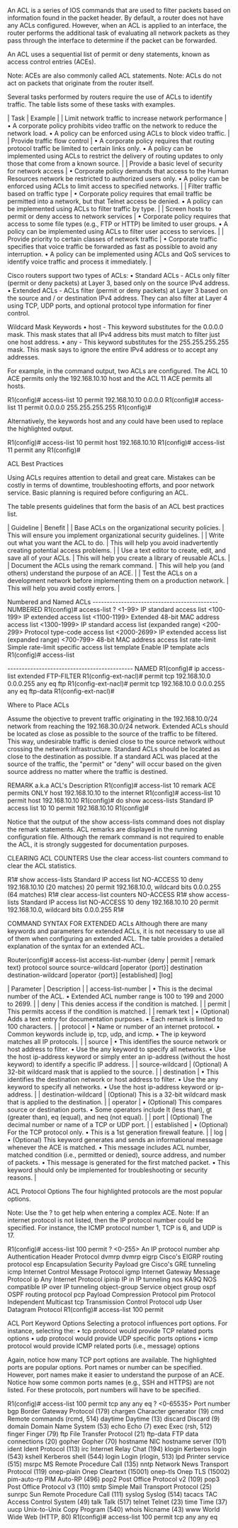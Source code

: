
An ACL is a series of IOS commands that are used to filter packets  based on information found in the packet header. By default, a router  does not have any ACLs configured. However, when an ACL is applied to an  interface, the router performs the additional task of evaluating all  network packets as they pass through the interface to determine if the  packet can be forwarded.

An ACL uses a sequential list of permit or deny statements, known as access control entries (ACEs).

Note: ACEs are also commonly called ACL statements.
Note: ACLs do not act on packets that originate from the router itself.




Several  tasks performed by routers require the use of ACLs to identify traffic.  The table lists some of these tasks with examples.


| Task | Example |
| Limit network traffic to increase network performance | • A corporate policy prohibits video traffic on the network to reduce the network load.
• A policy can be enforced using ACLs to block video traffic. |
| Provide traffic flow control | • A corporate policy requires that routing protocol traffic be limited to certain links only.
• A policy can be implemented using ACLs to restrict the delivery of routing updates to only those that come from a known source. |
| Provide a basic level of security for network access | • Corporate policy demands that access to the Human Resources network be restricted to authorized users only.
• A policy can be enforced using ACLs to limit access to specified networks. |
| Filter traffic based on traffic type | • Corporate policy requires that email traffic be permitted into a network, but that Telnet access be denied.
• A policy can be implemented using ACLs to filter traffic by type. |
| Screen hosts to permit or deny access to network services | • Corporate policy requires that access to some file types (e.g., FTP or HTTP) be limited to user groups.
• A policy can be implemented using ACLs to filter user access to services. |
| Provide priority to certain classes of network traffic | • Corporate traffic specifies that voice traffic be forwarded as fast as possible to avoid any interruption.
• A policy can be implemented using ACLs and QoS services to identify voice traffic and process it immediately. |



Cisco routers support two types of ACLs:
• Standard ACLs - ACLs only filter (permit or deny packets) at Layer 3, based only on the source IPv4 address.
• Extended ACLs - ACLs filter (permit or deny packets) at Layer 3 based on the source and / or destination IPv4 address. They can also filter at Layer 4 using TCP, UDP ports, and optional protocol type information for finer control.




Wildcard Mask Keywords
• host - This keyword substitutes for the 0.0.0.0 mask. This mask states that all IPv4 address bits must match to filter just one host address.
• any - This  keyword substitutes for the 255.255.255.255 mask. This mask says to ignore the entire IPv4 address or to accept any addresses.

For example,  in the command output, two ACLs are configured. The ACL 10 ACE permits  only the 192.168.10.10 host and the ACL 11 ACE permits all hosts.

R1(config)# access-list 10 permit 192.168.10.10  0.0.0.0
R1(config)# access-list 11 permit  0.0.0.0 255.255.255.255
R1(config)#

Alternatively, the keywords host and any could have been used to replace the highlighted output.

R1(config)# access-list 10 permit  host  192.168.10.10
R1(config)# access-list 11 permit  any
R1(config)#






ACL Best Practices

Using  ACLs requires attention to detail and great care. Mistakes can be  costly in terms of downtime, troubleshooting efforts, and poor network  service. Basic planning is required before configuring an ACL.

The table presents guidelines that form the basis of an ACL best practices list.


| Guideline | Benefit |
| Base ACLs on the organizational security policies. | This will ensure you implement organizational security guidelines. |
| Write out what you want the ACL to do. | This will help you avoid inadvertently creating potential access problems. |
| Use a text editor to create, edit, and save all of your ACLs. | This will help you create a library of reusable ACLs. |
| Document the ACLs using the remark command. | This will help you (and others) understand the purpose of an ACE. |
| Test the ACLs on a development network before implementing them on a production network. | This will help you avoid costly errors. |





Numbered and Named ACLs 
-------------------------------------------- NUMBERED
R1(config)# 	access-list  ?
  <1-99>       			IP standard access list
  <100-199>    		IP extended access list
  <1100-1199> 		Extended 48-bit MAC address access list
  <1300-1999>  	IP standard access list (expanded range)
  <200-299>    		Protocol type-code access list
  <2000-2699> 	IP extended access list (expanded range)
  <700-799>    		48-bit MAC address access list
  rate-limit   			Simple rate-limit specific access list
  template     			Enable IP template acls
R1(config)# access-list



-------------------------------------------- NAMED
R1(config)# ip access-list extended FTP-FILTER
R1(config-ext-nacl)# permit tcp 192.168.10.0 0.0.0.255 any eq ftp
R1(config-ext-nacl)# permit tcp 192.168.10.0 0.0.0.255 any eq ftp-data
R1(config-ext-nacl)#





Where to Place ACLs



Assume the objective to prevent traffic originating in the 192.168.10.0/24 network from reaching the 192.168.30.0/24 network.
Extended ACLs should be located as close as possible to the source of  the traffic to be filtered. This way, undesirable traffic is denied  close to the source network without crossing the network infrastructure.
Standard  ACLs should be located  as close to the destination as possible. If a  standard ACL was placed at the source of the traffic, the "permit" or  "deny" will occur based on the given source address no matter where the  traffic is destined.






REMARK a.k.a ACL's Description
R1(config)# access-list  10  remark  ACE permits ONLY host 192.168.10.10 to the internet
R1(config)# access-list 10 permit host 192.168.10.10
R1(config)# do show access-lists
		Standard IP access list 10
    	10 permit 192.168.10.10
R1(config)#


Notice that the output of the show access-lists command does not display the remark statements. ACL remarks are displayed in the running configuration file. Although the remark command is not required to enable the ACL, it is strongly suggested for documentation purposes.





CLEARING ACL COUNTERS
Use the clear access-list counters command to clear the ACL statistics.

R1# show access-lists
	Standard IP access list NO-ACCESS
    10 deny   192.168.10.10  (20 matches) 
    20 permit 192.168.10.0, wildcard bits 0.0.0.255  (64 matches) 
R1# clear access-list counters NO-ACCESS
R1# show access-lists
	Standard IP access list NO-ACCESS
    10 deny   192.168.10.10
    20 permit 192.168.10.0, wildcard bits 0.0.0.255
R1#






COMMAND SYNTAX FOR EXTENDED ACLs
Although  there are many keywords and parameters for extended ACLs, it is not  necessary to use all of them when configuring an extended ACL. The table  provides a detailed explanation of the syntax for an extended ACL.

Router(config)# access-list access-list-number {deny | permit | remark text} protocol source source-wildcard [operator {port}] destination destination-wildcard [operator {port}] [established] [log]



| Parameter | Description |
| access-list-number | • This is the decimal number of the ACL. 
• Extended ACL number range is 100 to 199 and 2000 to 2699. |
| deny | This denies access if the condition is matched. |
| permit | This permits access if the condition is matched. |
| remark text | • (Optional) Adds a text entry for documentation purposes.
• Each remark is limited to 100 characters. |
| protocol | • Name or number of an internet protocol. 
• Common keywords include ip, tcp, udp, and icmp. 
• The ip keyword matches all IP protocols. |
| source | • This identifies the source network or host address to filter.
• Use the any keyword to specify all networks.
• Use the host ip-address keyword or simply enter an ip-address (without the host keyword) to identify a specific IP address. |
| source-wildcard | (Optional) A 32-bit wildcard mask that is applied to the source. |
| destination | • This identifies the destination network or host address to filter.
• Use the any keyword to specify all networks.
• Use the host ip-address keyword or ip-address. |
| destination-wildcard | (Optional) This is a 32-bit wildcard mask that is applied to the destination. |
| operator | • (Optional) This compares source or destination ports. 
• Some operators include lt (less than), gt (greater than), eq (equal), and neq (not equal). |
| port | (Optional) The decimal number or name of a TCP or UDP port. |
| established | • (Optional) For the TCP protocol only.
• This is a 1st generation firewall feature. |
| log | • (Optional) This keyword generates and sends an informational message whenever the ACE is matched.
• This message includes ACL number, matched condition (i.e., permitted or denied), source address, and number of packets. 
• This message is generated for the first matched packet.
• This keyword should only be implemented for troubleshooting or security reasons. |




ACL Protocol Options
The four highlighted protocols are the most popular options.

Note: Use the  ?  to get help when entering a complex ACE.
Note:  If an internet protocol is not listed, then the IP protocol number  could be specified. For instance, the ICMP protocol number 1, TCP is 6,  and UDP is 17.


R1(config)# access-list  100  permit  ? 
  <0-255>       		An IP protocol number
  ahp           				Authentication Header Protocol
  dvmrp         			dvmrp
  eigrp         				Cisco's EIGRP routing protocol
  esp           				Encapsulation Security Payload
  gre           				Cisco's GRE tunneling
  icmp          				Internet Control Message Protocol
  igmp          				Internet Gateway Message Protocol
  ip            					Any Internet Protocol
  ipinip        				IP in IP tunneling
  nos           				KA9Q NOS compatible IP over IP tunneling
  object-group  	Service object group
  ospf          				OSPF routing protocol
  pcp          		 			Payload Compression Protocol
  pim           				Protocol Independent Multicast
  tcp           					Transmission Control Protocol
  udp           				User Datagram Protocol
R1(config)# access-list 100 permit 



ACL Port Keyword Options
Selecting a protocol influences port options. For instance, selecting the:
• tcp protocol would provide TCP related ports options
• udp protocol would provide UDP specific ports options
• icmp protocol would provide ICMP related ports (i.e., message) options

Again, notice how many TCP port options are available. The highlighted ports are popular options.
Port  names or number can be specified. However, port names make it easier to  understand the purpose of an ACE. Notice how some common ports names  (e.g., SSH and HTTPS) are not listed. For these protocols, port numbers  will have to be specified.


R1(config)# access-list 100 permit tcp any any eq  ?
  <0-65535>    		Port number
  bgp          				Border Gateway Protocol (179)
  chargen      			Character generator (19)
  cmd          				Remote commands (rcmd, 514)
  daytime      			Daytime (13)
  discard      			Discard (9)
  domain       			Domain Name System (53) 
  echo         				Echo (7)
  exec         				Exec (rsh, 512)
  finger       				Finger (79)
  ftp          					File Transfer Protocol (21) 
  ftp-data     			FTP data connections (20) 
  gopher       			Gopher (70)
  hostname     		NIC hostname server (101)
  ident        				Ident Protocol (113)
  irc          					Internet Relay Chat (194)
  klogin       				Kerberos login (543)
  kshell       				Kerberos shell (544)
  login        				Login (rlogin, 513)
  lpd          					Printer service (515)
  msrpc       	 			MS Remote Procedure Call (135)
  nntp         				Network News Transport Protocol (119)
  onep-plain   		Onep Cleartext (15001)
  onep-tls     			Onep TLS (15002)
  pim-auto-rp  		PIM Auto-RP (496)
  pop2         				Post Office Protocol v2 (109)
  pop3         				Post Office Protocol v3 (110) 
  smtp         				Simple Mail Transport Protocol (25) 
  sunrpc       				Sun Remote Procedure Call (111)
  syslog       				Syslog (514)
  tacacs       				TAC Access Control System (49)
  talk         					Talk (517)
  telnet       				Telnet (23) 
  time         				Time (37)
  uucp         				Unix-to-Unix Copy Program (540)
  whois        				Nicname (43)
  www          				World Wide Web (HTTP, 80) 
R1(config)# access-list 100 permit tcp any any eq 




